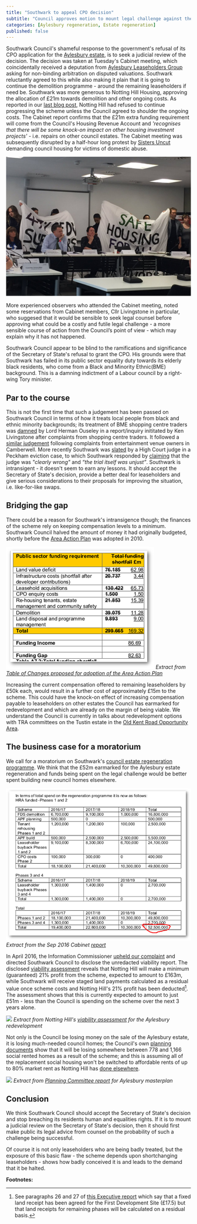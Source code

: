 ```yaml
---
title: "Southwark to appeal CPO decision"
subtitle: "Council approves motion to mount legal challenge against the Secretary of State"
categories: [Aylesbury regeneration, Estate regeneration]
published: false
---
```

Southwark Council's shameful response to the government's refusal of its CPO application for the [Aylesbury estate](http://35percent.org/aylesbury-estate), is to seek a judicial review of the decision. The decision was taken at Tuesday's Cabinet meeting, which coincidentally received a deputation from [Aylesbury Leaseholders Group](http://halag.wordpress.com) asking for non-binding arbitration on disputed valuations. Southwark reluctantly agreed to this while also making it plain that it is going to continue the demolition programme - around the remaining leaseholders if need be. Southwark was more generous to Notting Hill Housing, approving the allocation of £21m towards demolition and other ongoing costs. As reported in our [last blog post](http://35percent.org/2016-09-18-aylesbury-compulsory-purchase-order-rejected/#notting-hill-gets-cold-feet), Notting Hill had refused to continue progressing the scheme unless the Council agreed to shoulder the ongoing costs. The Cabinet report confirms that the £21m extra funding requirement will come from the Council's Housing Revenue Account and _'recognises that there will be some knock-on impact on other housing investment projects'_ - i.e. repairs on other council estates. The Cabinet meeting was subsequently disrupted by a half-hour long protest by [Sisters Uncut](sistersuncut.org) demanding council housing for victims of domestic abuse. 

![](/img/20sepcabinet.jpg)

More experienced observers who attended the Cabinet meeting, noted some reservations from Cabinet members, Cllr Livingstone in particular, who suggesed that it would be sensible to seek legal counsel before approving what could be a costly and futile legal challenge - a more sensible course of action from the Council’s point of view - which may explain why it has not happened.

Southwark Council appear to be blind to the ramifications and significance of the Secretary of State's refusal to grant the CPO. His grounds were that Southwark has failed in its public sector equality duty towards its elderly black residents, who come from a Black and Minority Ethnic(BME) background. This is a damning indictment of a Labour council by a right-wing Tory minister. 

## Par to the course
This is not the first time that such a judgement has been passed on Southwark Council in terms of how it treats local people from black and ethnic minority backgrounds; its treatment of BME shopping centre traders was [damned](http://35percent.org/2015-11-04-southwark-resolves-to-use-cpo-powers-for-shopping-centre-retailers/) by Lord Herman Ouseley in a report/inquiry inititated by Ken Livingstone after complaints from shopping centre traders. It followed a [similar judgement](https://www.theguardian.com/uk/2004/apr/06/race.arts) following complaints from entertainment venue owners in Camberwell. More recently Southwark was [slated](http://www.independent.co.uk/news/uk/crime/judge-blasts-southwark-council-for-evicting-sudanese-tenant-and-destroying-his-possessions-9796994.html) by a High Court judge in a Peckham eviction case, to which Southwark responded by [claiming](http://www.southwarknews.co.uk/news/confusion-surrounds-sudden-resignation-of-labour-councillor/) that the judge was _"clearly wrong"_ and _“the trial itself was unjust”_. Southwark is intransigent - it doesn't seem to earn any lessons. It should accept the Secretary of State's decision, provide a better deal for leaseholders and give serious considerations to their proposals for improving the situation, i.e. like-for-like swaps. 

## Bridging the gap
There could be a reason for Southwark's intransigence though; the finances of the scheme rely on keeping compensation levels to a minimum. Southwark Council halved the amount of money it had originally budgeted, shortly before the [Area Action Plan](http://www.southwark.gov.uk/downloads/download/4444/area_action_plans) was adopted in 2010.

![](/img/Recommended_Changes.png)
*Extract from [Table of Changes proposed for adoption of the Area Action Plan](http://35percent.org/img/Table_of_Recommended_Changes.pdf)*

Increasing the current compensation offered to remaining leaseholders by £50k each, would result in a further cost of approximately £15m to the scheme. This could have the knock-on effect of increasing compensation payable to leaseholders on other estates the Council has earmarked for redevelopment and which are already on the margin of being viable. We understand the Council is currently in talks about redevelopment options with TRA committees on the Tustin estate in the [Old Kent Road Opportunity Area](http://35percent.org/2016-07-10-opportunity-knocks-down-the-old-kent-road/).  

## The business case for a moratorium 
We call for a moratorium on Southwark's [council estate regeneration programme](http://35percent.org/the-southwark-clearances). We think that the £52m earmarked for the Aylesbury estate regeneration and funds being spent on the legal challenge would be better spent building new council homes elsewhere. 

![](/img/aylesburyspendprofile.png)
*Extract from the Sep 2016 Cabinet [report](http://moderngov.southwark.gov.uk/documents/s63817/Report.Aylesbury%20Regeneration%20Delivery.pdf)*

In April 2016, the Information Commissioner [upheld our complaint](https://ico.org.uk/media/action-weve-taken/decision-notices/2016/1624349/fs_50589692.pdf) and directed Southwark Council to disclose the unredacted viability report. The disclosed [viability assessment](/img/document.pdf) reveals that Notting Hill will make a minimum (guaranteed) 21% profit from the scheme, expected to amount to £163m, while Southwark will receive staged land payments calculated as a residual value once scheme costs and Notting Hill's 21% profit has been deducted[^1]. The assessment shows that this is currently expected to amount to just £51m - less than the Council is spending on the scheme over the next 3 years alone. 

![](http://35percent.org/img/profitshare.png)
*Extract from Notting Hill's [viability assessment](/img/document.pdf) for the Aylesbury redevelopment*

Not only is the Council be losing money on the sale of the Aylesbury estate, it is losing much-needed council homes; the Council's own [planning documents](http://planbuild.southwark.gov.uk/documents/?GetDocument=%7b%7b%7b!Vbu5QpckfYCnJrulzlWyuQ%3d%3d!%7d%7d%7d) show that it will be losing somewhere between 778 and 1,166 social rented homes as a result of the scheme; and this is assuming all of the replacement social housing won't be switched to affordable rents of up to 80% market rent as Notting Hill has [done elsewhere](http://35percent.org/redefining-social-rent/#bermondsey-spa-site-c5-10ap3010). 

![](http://35percent.org/img/aylesburynetloss.png)
*Extract from [Planning Committee report](http://planbuild.southwark.gov.uk/documents/?GetDocument=%7b%7b%7b!Vbu5QpckfYCnJrulzlWyuQ%3d%3d!%7d%7d%7d) for Aylesbury masterplan*

## Conclusion
We think Southwark Council should accept the Secretary of State's decision and stop breaching its residents human and equalities rights. If it is to mount a judicial review on the Secretary of State's decision, then it should first make public its legal advice from counsel on the probability of such a challenge being successful. 

Of course it is not only leaseholders who are being badly treated, but the exposure of this basic flaw - the scheme depends upon shortchanging leaseholders - shows how badly conceived it is and leads to the demand that it be halted. 


__Footnotes:__

[^1]: See paragraphs 26 and 27 of [this Executive report](http://moderngov.southwark.gov.uk/documents/s44910/Report.pdf) which say that a fixed land receipt has been agreed for the First Development Site (£17.5) but that land receipts for remaining phases will be calculated on a residual basis.

